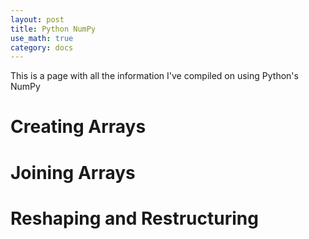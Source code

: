 ```yaml
---
layout: post
title: Python NumPy
use_math: true
category: docs
---
```


This is a page with all the information I've compiled on using Python's NumPy

# Creating Arrays


# Joining Arrays


# Reshaping and Restructuring
